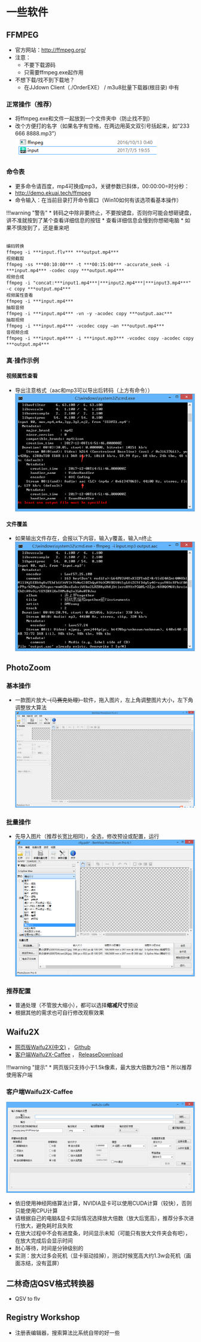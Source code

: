 # 一些软件
## FFMPEG
* 官方网站：<http://ffmpeg.org/>
* 注意：
    * 不要下载源码  
    * 只需要ffmpeg.exe起作用
* 不想下载/找不到下载地？
    * 在JJdown Client（./OrderEXE） / m3u8批量下载器(根目录) 中有

### 正常操作（推荐）
* 将ffmpeg.exe和文件一起放到一个文件夹中（防止找不到）
* 改个方便打的名字（如果名字有空格，在两边用英文双引号括起来，如”233 666 8888.mp3”）
![ffmpeg](../img/info/ffmpeg.png "ffmpeg")

### 命令表
* 更多命令请百度，mp4可换成mp3，关键参数已斜体，00:00:00=时分秒：
* <http://demo.ekuai.tech/ffmpeg>
* 命令输入：在当前目录打开命令窗口（Win10如何有该选项看基本操作）

!!!warning "警告"
    * 转码之中除非要终止，不要按键盘，<c>否则你可能会想砸键盘</c>，讲不准就按到了某个查看详细信息的按钮
    * 查看详细信息会慢到你想砸电脑
    * 如果不慎按到了，还是重来吧
<pre><code>
编码转换
ffmpeg -i ***input.flv*** ***output.mp4***
视频截取
ffmpeg -ss ***00:10:00*** -t ***00:15:00*** -accurate_seek -i ***input.mp4*** -codec copy ***output.mp4***
视频合成
ffmpeg -i "concat:***input1.mp4***|***input2.mp4***|***input3.mp4***" -c copy ***output.mp4***
视频属性查看
ffmpeg -i ***input.mp4***
抽取音频
ffmpeg -i ***input.mp4*** -vn -y -acodec copy ***output.aac***
抽取视频
ffmpeg -i ***input.mp4*** -vcodec copy –an ***output.mp4***
音视频合成
ffmpeg -i ***input.mp4*** -i ***input.mp3*** -vcodec copy -acodec copy ***output.mp4***
</code></pre>

### 真·操作示例
#### 视频属性查看
* 导出注意格式（aac和mp3可以导出后转码（上方有命令））
    ![info](../img/info/info.png "info")

#### 文件覆盖
* 如果输出文件存在，会报以下内容，输入y覆盖，输入n终止
    ![cover](../img/info/cover.png "cover")

## PhotoZoom
### 基本操作
* 一款图片放大<del>（马赛克处理）</del>软件，拖入图片，左上角调整图片大小，左下角调整放大算法
![PhotoZoom](../img/info/photozoom.png "PhotoZoom")

### 批量操作
* 先导入图片（推荐长宽比相同），全选，修改预设或配置，运行
![PhotoZoom](../img/info/photozoom_more.png "PhotoZoom")

### 推荐配置
* 普通处理（不管放大缩小），都可以选择**缩减尺寸**预设
* 根据其他的需求也可自行修改观察效果

## Waifu2X
* [网页版Waifu2X(中文)](http://waifu2x.udp.jp/index.zh-CN.html) ， [Github](https://github.com/nagadomi/waifu2x)
* [客户端Waifu2X-Caffee](https://github.com/lltcggie/waifu2x-caffe) ， [ReleaseDownload](https://github.com/lltcggie/waifu2x-caffe/releases)

!!!warning "提示"
    * 网页版只支持小于1.5k像素，最大放大倍数为2倍
    * 所以推荐使用客户端

### 客户端Waifu2X-Caffee
![Waifu2xCaffee](../img/info/waifu2x_caffee.png "Waifu2xCaffee")
* 依旧使用神经网络算法计算，NVIDIA显卡可以使用CUDA计算（较快），否则只能使用CPU计算
* 请根据自己的电脑&显卡实际情况选择放大倍数（放大后宽高），推荐分多次进行放大，避免耗时且失败
* 在放大过程中不会有进度条，时间显示未知（可能只有放大文件夹会有吧），在放大完成后会显示时间
* 耐心等待，时间是分钟级别的
* 实测：放大过多会死机（显卡驱动挂掉），测试时候宽高大约1.3w会死机（画面冻结，没有蓝屏）

## 二林奇店QSV格式转换器
* QSV to flv

## Registry Workshop
* 注册表编辑器，搜索算法比系统自带的好一些


























